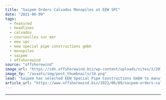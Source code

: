 ```yaml
---
title: "Saipem Orders Calvados Monopiles at EEW SPC"
date: "2021-06-09"
tags: 
  - featured
  - headlines
  - calvados
  - courseulles sur mer
  - eew spc
  - eew special pipe constructions gmbh
  - monopiles
  - saipem
  - offshorewind
source: "offshorewind"
image_url: "https://cdn.offshorewind.biz/wp-content/uploads/sites/2/2018/12/11091826/eew-spc-nets-kriegers-flak-monopiles-contract.png"
image_fp: "/assets/img/post_thumbnails/16.png"
lead: "Saipem has selected EEW Special Pipe Constructions GmbH to manufacture 64 monopile foundations at"
article_url: "https://www.offshorewind.biz/2021/06/09/saipem-orders-calvados-monopiles-at-eew-spc/"
---
```


---
